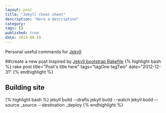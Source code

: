 ```yaml
---
layout: post
title: "Jekyll cheat sheet"
description: "Here a description"
category:
tags: []
published: true
date: 2013-08-10
---
```


Personal useful commands for [Jekyll][Jekyll]

##create a new post
Inspired by [Jekyll bootstrap Rakefile][Jekyll bootstrap rakefile]
{% highlight bash %}
rake post title="Post's title here" tags="tagOne tagTwo" date="2012-12-31"
{% endhighlight %}

## Building site
{% highlight bash %}
jekyll build --drafts
jekyll build --watch
jekyll build --source _source --destination _deploy
{% endhighlight %}

[Jekyll]:    http://jekyllrb.com
[Jekyll bootstrap]: http://jekyllbootstrap.com/
[Jekyll bootstrap rakefile]: https://github.com/plusjade/jekyll-bootstrap/blob/master/Rakefile